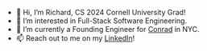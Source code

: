- 👋 Hi, I’m Richard, CS 2024 Cornell University Grad!
- 👀 I’m interested in Full-Stack Software Engineering.
- 🌱 I’m currently a Founding Engineer for [Conrad](https://www.joinconrad.ai/) in NYC.
- 📫 Reach out to me on my [LinkedIn](https://www.linkedin.com/in/richard-sh-kim/)!

<!---
richardshkimm/richardshkimm is a ✨ special ✨ repository because its `README.md` (this file) appears on your GitHub profile.
You can click the Preview link to take a look at your changes.
--->
